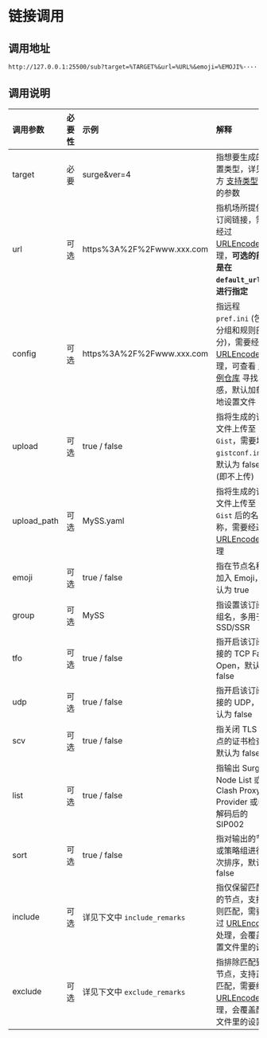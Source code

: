 # 链接调用

## 调用地址

```text
http://127.0.0.1:25500/sub?target=%TARGET%&url=%URL%&emoji=%EMOJI%····
```

## 调用说明

| 调用参数 | 必要性 | 示例 | 解释 |
| :--- | :---: | :--- | :--- |
| target | 必要 | surge&ver=4 | 指想要生成的配置类型，详见上方 [支持类型]() 中的参数 |
| url | 可选 | https%3A%2F%2Fwww.xxx.com | 指机场所提供的订阅链接，需要经过 [URLEncode](https://www.urlencoder.org/) 处理，**可选的前提是在 `default_url` 中进行指定** |
| config | 可选 | https%3A%2F%2Fwww.xxx.com | 指远程 `pref.ini` \(包含分组和规则部分\)，需要经过 [URLEncode](https://www.urlencoder.org/) 处理，可查看 [示例仓库](https://github.com/lzdnico/subconverteriniexample) 寻找灵感，默认加载本地设置文件 |
| upload | 可选 | true / false | 指将生成的订阅文件上传至 `Gist`，需要填写`gistconf.ini`，默认为 false \(即不上传\) |
| upload\_path | 可选 | MySS.yaml | 指将生成的订阅文件上传至 `Gist` 后的名称，需要经过 [URLEncode](https://www.urlencoder.org/) 处理 |
| emoji | 可选 | true / false | 指在节点名称前加入 Emoji，默认为 true |
| group | 可选 | MySS | 指设置该订阅的组名，多用于 SSD/SSR |
| tfo | 可选 | true / false | 指开启该订阅链接的 TCP Fast Open，默认为 false |
| udp | 可选 | true / false | 指开启该订阅链接的 UDP，默认为 false |
| scv | 可选 | true / false | 指关闭 TLS 节点的证书检查，默认为 false |
| list | 可选 | true / false | 指输出 Surge Node List 或者 Clash Proxy Provider 或者 解码后的 SIP002 |
| sort | 可选 | true / false | 指对输出的节点或策略组进行再次排序，默认为 false |
| include | 可选 | 详见下文中 `include_remarks` | 指仅保留匹配到的节点，支持正则匹配，需要经过 [URLEncode](https://www.urlencoder.org/) 处理，会覆盖配置文件里的设置 |
| exclude | 可选 | 详见下文中 `exclude_remarks` | 指排除匹配到的节点，支持正则匹配，需要经过 [URLEncode](https://www.urlencoder.org/) 处理，会覆盖配置文件里的设置 |

